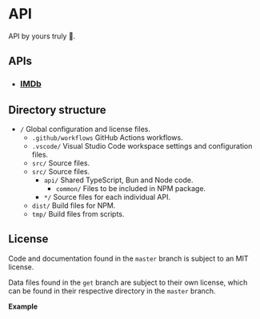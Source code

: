 # API

API by yours truly :tada:.

## APIs

- ### [IMDb](./src/imdb/README.md)

## Directory structure

- `/` Global configuration and license files.
  - `.github/workflows` GitHub Actions workflows.
  - `.vscode/` Visual Studio Code workspace settings and configuration files.
  - `src/` Source files.
  - `src/` Source files.
    - `api/` Shared TypeScript, Bun and Node code.
      - `common/` Files to be included in NPM package.
    - `*/` Source files for each individual API.
  - `dist/` Build files for NPM.
  - `tmp/` Build files from scripts.

## License

Code and documentation found in the `master` branch is subject to an MIT license.

Data files found in the `get` branch are subject to their own license, which can be found in their respective directory in the `master` branch.

**Example**
